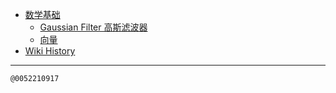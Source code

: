 - [数学基础](/0001_Math)
  - [Gaussian Filter 高斯滤波器](/0021_Math_GaussianFilter)
  - [向量](/0002_Math_Vector)
- [Wiki History](/hist)

---
<kbd><sub>@0052210917</sub></kbd>
